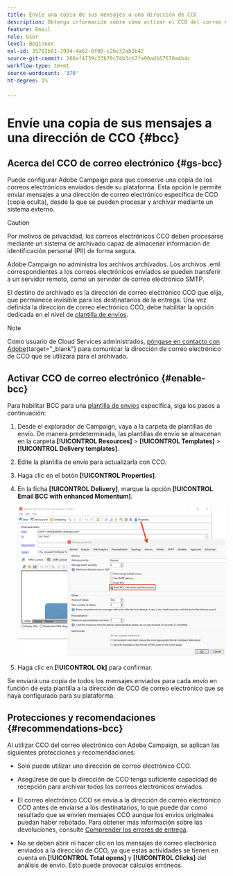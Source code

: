 ```yaml
---
title: Envíe una copia de sus mensajes a una dirección de CCO
description: Obtenga información sobre cómo activar el CCO del correo electrónico en Adobe Campaign
feature: Email
role: User
level: Beginner
exl-id: 35702b81-1984-4a62-8f00-c2bc32ab2b42
source-git-commit: 286af4739c33b79c74b3cb7fa90ad167670a4b4c
workflow-type: tm+mt
source-wordcount: '370'
ht-degree: 1%

---
```


# Envíe una copia de sus mensajes a una dirección de CCO {#bcc}

<!--
>[!NOTE]
>
>This capability is available starting Campaign v8.3. To check your version, refer to [this section](../start/compatibility-matrix.md#how-to-check-your-campaign-version-and-buildversion)-->

## Acerca del CCO de correo electrónico {#gs-bcc}

Puede configurar Adobe Campaign para que conserve una copia de los correos electrónicos enviados desde su plataforma. Esta opción le permite enviar mensajes a una dirección de correo electrónico específica de CCO (copia oculta), desde la que se pueden procesar y archivar mediante un sistema externo.

>[!CAUTION]
>
>Por motivos de privacidad, los correos electrónicos CCO deben procesarse mediante un sistema de archivado capaz de almacenar información de identificación personal (PII) de forma segura.

Adobe Campaign no administra los archivos archivados. Los archivos .eml correspondientes a los correos electrónicos enviados se pueden transferir a un servidor remoto, como un servidor de correo electrónico SMTP.

El destino de archivado es la dirección de correo electrónico CCO que elija, que permanece invisible para los destinatarios de la entrega. Una vez definida la dirección de correo electrónico CCO, debe habilitar la opción dedicada en el nivel de [plantilla de envíos](create-templates.md).

>[!NOTE]
>
>Como usuario de Cloud Services administrados, [póngase en contacto con Adobe](../start/campaign-faq.md#support){target="_blank"} para comunicar la dirección de correo electrónico de CCO que se utilizará para el archivado.

## Activar CCO de correo electrónico {#enable-bcc}

Para habilitar BCC para una [plantilla de envíos](create-templates.md) específica, siga los pasos a continuación:

1. Desde el explorador de Campaign, vaya a la carpeta de plantillas de envío. De manera predeterminada, las plantillas de envío se almacenan en la carpeta **[!UICONTROL Resources]** > **[!UICONTROL Templates]** > **[!UICONTROL Delivery templates]**.
1. Edite la plantilla de envío para actualizarla con CCO.
1. Haga clic en el botón **[!UICONTROL Properties]**.
1. En la ficha **[!UICONTROL Delivery]**, marque la opción **[!UICONTROL Email BCC with enhanced Momentum]**.

   ![](assets/email-bcc.png)

1. Haga clic en **[!UICONTROL Ok]** para confirmar.

Se enviará una copia de todos los mensajes enviados para cada envío en función de esta plantilla a la dirección de CCO de correo electrónico que se haya configurado para su plataforma.

## Protecciones y recomendaciones {#recommendations-bcc}

Al utilizar CCO del correo electrónico con Adobe Campaign, se aplican las siguientes protecciones y recomendaciones:

* Solo puede utilizar una dirección de correo electrónico CCO.

* Asegúrese de que la dirección de CCO tenga suficiente capacidad de recepción para archivar todos los correos electrónicos enviados.

* El correo electrónico CCO <!--with Enhanced MTA--> se envía a la dirección de correo electrónico CCO antes de enviarse a los destinatarios, lo que puede dar como resultado que se envíen mensajes CCO aunque los envíos originales puedan haber rebotado. Para obtener más información sobre las devoluciones, consulte [Comprender los errores de entrega](delivery-failures.md).

* No se deben abrir ni hacer clic en los mensajes de correo electrónico enviados a la dirección de CCO, ya que estas actividades se tienen en cuenta en **[!UICONTROL Total opens]** y **[!UICONTROL Clicks]** del análisis de envío. Esto puede provocar cálculos erróneos.

<!--Only successfully sent emails are taken in account, bounces are not.-->
